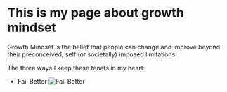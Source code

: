 # This is my page about growth mindset

Growth Mindset is the belief that people can change and improve beyond their preconceived, self (or societally) imposed limitations.

The three ways I keep these tenets in my heart:

* Fail Better 
![Fail Better](https://www.goethe.de/resources/files/jpg930/14174693406_9fd1e3e60f_o-formatkey-jpg-w320m.jpg)

